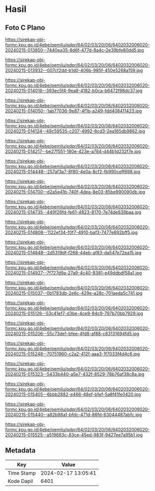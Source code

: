 # Hasil

## Foto C Plano

https://sirekap-obj-formc.kpu.go.id/4ebe/pemilu/pdpr/64/02/03/20/06/6402032006020-20240215-013850--7440ea35-8d6f-477d-8a4c-2e39bfe80dd5.jpg

https://sirekap-obj-formc.kpu.go.id/4ebe/pemilu/pdpr/64/02/03/20/06/6402032006020-20240215-013932--007cf2dd-b1d0-406b-985f-450e5268a159.jpg

https://sirekap-obj-formc.kpu.go.id/4ebe/pemilu/pdpr/64/02/03/20/06/6402032006020-20240215-014016--393ec5f4-9ea8-4182-b0ca-b6472f98dc37.jpg

https://sirekap-obj-formc.kpu.go.id/4ebe/pemilu/pdpr/64/02/03/20/06/6402032006020-20240215-014050--1ab77036-9e87-4f1b-a249-fdd408411423.jpg

https://sirekap-obj-formc.kpu.go.id/4ebe/pemilu/pdpr/64/02/03/20/06/6402032006020-20240215-014124--49c59535-c207-4992-8cd3-2ea165db9862.jpg

https://sirekap-obj-formc.kpu.go.id/4ebe/pemilu/pdpr/64/02/03/20/06/6402032006020-20240215-014217--be27f551-180e-423e-a784-d44b1d232f7e.jpg

https://sirekap-obj-formc.kpu.go.id/4ebe/pemilu/pdpr/64/02/03/20/06/6402032006020-20240215-014448--257af3a7-8f80-4e0a-8cf2-fb990ceff698.jpg

https://sirekap-obj-formc.kpu.go.id/4ebe/pemilu/pdpr/64/02/03/20/06/6402032006020-20240215-014700--d2a5e41b-740f-4dea-8e03-85be990090db.jpg

https://sirekap-obj-formc.kpu.go.id/4ebe/pemilu/pdpr/64/02/03/20/06/6402032006020-20240215-014735--449f26fd-fe61-4823-8170-7e74de838baa.jpg

https://sirekap-obj-formc.kpu.go.id/4ebe/pemilu/pdpr/64/02/03/20/06/6402032006020-20240215-014808--1122ef34-f0f7-4910-baf3-7477e892bff5.jpg

https://sirekap-obj-formc.kpu.go.id/4ebe/pemilu/pdpr/64/02/03/20/06/6402032006020-20240215-014848--2d5319df-f268-44eb-af83-da547e72ea15.jpg

https://sirekap-obj-formc.kpu.go.id/4ebe/pemilu/pdpr/64/02/03/20/06/6402032006020-20240215-014927--7f727d9a-27a9-4c40-8381-e49ddbdf58a1.jpg

https://sirekap-obj-formc.kpu.go.id/4ebe/pemilu/pdpr/64/02/03/20/06/6402032006020-20240215-015037--0b1783db-2e6c-429e-a28c-701aeda5c741.jpg

https://sirekap-obj-formc.kpu.go.id/4ebe/pemilu/pdpr/64/02/03/20/06/6402032006020-20240215-015126--53c41ef7-d3be-4ce9-84c9-797b70bb7929.jpg

https://sirekap-obj-formc.kpu.go.id/4ebe/pemilu/pdpr/64/02/03/20/06/6402032006020-20240215-015206--55c73de1-bfee-4fd8-af88-c83131694fd5.jpg

https://sirekap-obj-formc.kpu.go.id/4ebe/pemilu/pdpr/64/02/03/20/06/6402032006020-20240215-015248--70751960-c2a2-412f-aaa3-1f7033f4d4c6.jpg

https://sirekap-obj-formc.kpu.go.id/4ebe/pemilu/pdpr/64/02/03/20/06/6402032006020-20240215-015323--5433b440-a5e7-432f-8529-78b76af38c8a.jpg

https://sirekap-obj-formc.kpu.go.id/4ebe/pemilu/pdpr/64/02/03/20/06/6402032006020-20240215-015405--6bbb2882-e466-48ef-b1ef-5a8f41fe0420.jpg

https://sirekap-obj-formc.kpu.go.id/4ebe/pemilu/pdpr/64/02/03/20/06/6402032006020-20240215-015440--a82b98a1-bfdc-471d-86fd-63044487abfc.jpg

https://sirekap-obj-formc.kpu.go.id/4ebe/pemilu/pdpr/64/02/03/20/06/6402032006020-20240215-015525--a519663c-83ce-45ed-983f-9427ee7a95b1.jpg


## Metadata

| Key        | Value               |
| ---------- | ------------------- |
| Time Stamp | 2024-02-17 13:05:41 |
| Kode Dapil | 6401                |



